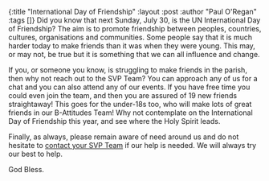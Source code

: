 {:title "International Day of Friendship"
 :layout :post
 :author "Paul O'Regan"
 :tags []}
Did you know that next Sunday, July 30, is the UN International Day of Friendship? The aim is to promote friendship between peoples, countries, cultures, organisations and communities. Some people say that it is much harder today to make friends than it was when they were young. This may, or may not, be true but it is something that we can all influence and change.

If you, or someone you know, is struggling to make friends in the parish, then why not reach out to the SVP Team? You can approach any of us for a chat and you can also attend any of our events. If you have free time you could even join the team, and then you are assured of 19 new friends straightaway! This goes for the under-18s too, who will make lots of great friends in our B-Attitudes Team! Why not contemplate on the International Day of Friendship this year, and see where the Holy Spirit leads.

Finally, as always, please remain aware of need around us and do not hesitate to [contact your SVP Team](../../pages-output/contact/) if our help is needed. We will always try our best to help.

God Bless.
